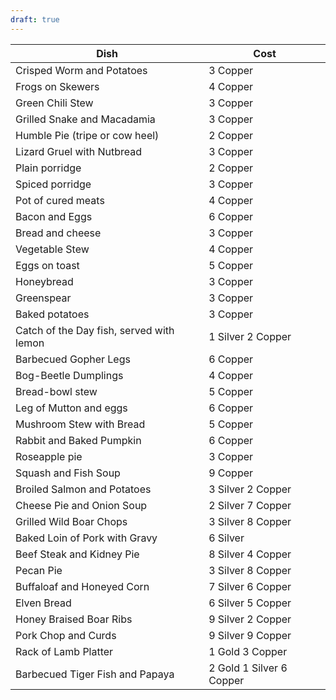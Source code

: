 ```yaml
---
draft: true
---
```

| Dish                                     | Cost                     |
| ---------------------------------------- | ------------------------ |
| Crisped Worm and Potatoes                | 3 Copper                 |
| Frogs on Skewers                         | 4 Copper                 |
| Green Chili Stew                         | 3 Copper                 |
| Grilled Snake and Macadamia              | 3 Copper                 |
| Humble Pie (tripe or cow heel)           | 2 Copper                 |
| Lizard Gruel with Nutbread               | 3 Copper                 |
| Plain porridge                           | 2 Copper                 |
| Spiced porridge                          | 3 Copper                 |
| Pot of cured meats                       | 4 Copper                 |
| Bacon and Eggs                           | 6 Copper                 |
| Bread and cheese                         | 3 Copper                 |
| Vegetable Stew                           | 4 Copper                 |
| Eggs on toast                            | 5 Copper                 |
| Honeybread                               | 3 Copper                 |
| Greenspear                               | 3 Copper                 |
| Baked potatoes                           | 3 Copper                 |
| Catch of the Day fish, served with lemon | 1 Silver 2 Copper        |
| Barbecued Gopher Legs                    | 6 Copper                 |
| Bog-Beetle Dumplings                     | 4 Copper                 |
| Bread-bowl stew                          | 5 Copper                 |
| Leg of Mutton and eggs                   | 6 Copper                 |
| Mushroom Stew with Bread                 | 5 Copper                 |
| Rabbit and Baked Pumpkin                 | 6 Copper                 |
| Roseapple pie                            | 3 Copper                 |
| Squash and Fish Soup                     | 9 Copper                 |
| Broiled Salmon and Potatoes              | 3 Silver 2 Copper        |
| Cheese Pie and Onion Soup                | 2 Silver 7 Copper        |
| Grilled Wild Boar Chops                  | 3 Silver 8 Copper        |
| Baked Loin of Pork with Gravy            | 6 Silver                 |
| Beef Steak and Kidney Pie                | 8 Silver 4 Copper        |
| Pecan Pie                                | 3 Silver 8 Copper        |
| Buffaloaf and Honeyed Corn               | 7 Silver 6 Copper        |
| Elven Bread                              | 6 Silver 5 Copper        |
| Honey Braised Boar Ribs                  | 9 Silver 2 Copper        |
| Pork Chop and Curds                      | 9 Silver 9 Copper        |
| Rack of Lamb Platter                     | 1 Gold 3 Copper          |
| Barbecued Tiger Fish and Papaya          | 2 Gold 1 Silver 6 Copper |